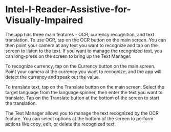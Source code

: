 # Intel-I-Reader-Assistive-for-Visually-Impaired
The app has three main features - OCR, currency recognition, and text translation. To use OCR, tap on the OCR button on the main screen. You can then point your camera at any text you want to recognize and tap on the screen to listen to the text. If you want to manage the recognized text, you can long-press on the screen to bring up the Text Manager.

To recognize currency, tap on the Currency button on the main screen. Point your camera at the currency you want to recognize, and the app will detect the currency and speak out the value.

To translate text, tap on the Translate button on the main screen. Select the target language from the language spinner, then enter the text you want to translate. Tap on the Translate button at the bottom of the screen to start the translation.

The Text Manager allows you to manage the text recognized by the OCR feature. You can select options at the bottom of the screen to perform actions like copy, edit, or delete the recognized text.
